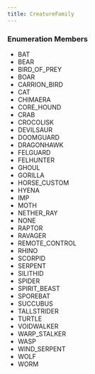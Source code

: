 ```yaml
---
title: CreatureFamily
---
```






### Enumeration Members
- BAT
- BEAR
- BIRD\_OF\_PREY
- BOAR
- CARRION\_BIRD
- CAT
- CHIMAERA
- CORE\_HOUND
- CRAB
- CROCOLISK
- DEVILSAUR
- DOOMGUARD
- DRAGONHAWK
- FELGUARD
- FELHUNTER
- GHOUL
- GORILLA
- HORSE\_CUSTOM
- HYENA
- IMP
- MOTH
- NETHER\_RAY
- NONE
- RAPTOR
- RAVAGER
- REMOTE\_CONTROL
- RHINO
- SCORPID
- SERPENT
- SILITHID
- SPIDER
- SPIRIT\_BEAST
- SPOREBAT
- SUCCUBUS
- TALLSTRIDER
- TURTLE
- VOIDWALKER
- WARP\_STALKER
- WASP
- WIND\_SERPENT
- WOLF
- WORM
